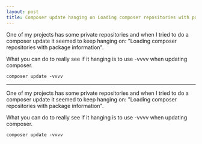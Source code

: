 ```yaml
---
layout: post
title: Composer update hanging on Loading composer repositories with package information 
---
```


One of my projects has some private repositories and when I tried to do a composer update it seemed to keep hanging on: "Loading composer repositories with package information".

What you can do to really see if it hanging is to use -vvvv when updating composer.

```
composer update -vvvv
```

-----

One of my projects has some private repositories and when I tried to do a composer update it seemed to keep hanging on: "Loading composer repositories with package information".

What you can do to really see if it hanging is to use -vvvv when updating composer.

```
composer update -vvvv
```
